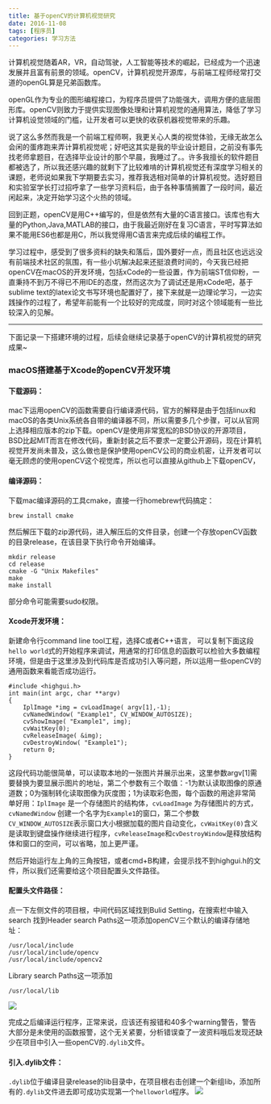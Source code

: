 ```yaml
---
title: 基于openCV的计算机视觉研究
date: 2016-11-08
tags: [程序员]
categories: 学习方法
---
```

计算机视觉随着AR，VR，自动驾驶，人工智能等技术的崛起，已经成为一个迅速发展并且富有前景的领域。openCV，计算机视觉开源库，与前端工程师经常打交道的openGL算是兄弟函数库。

openGL作为专业的图形编程接口，为程序员提供了功能强大，调用方便的底层图形库。openCV则致力于提供实现图像处理和计算机视觉的通用算法，降低了学习计算机设觉领域的门槛，让开发者可以更快的收获机器视觉带来的乐趣。
<!--more-->
说了这么多然而我是一个前端工程师啊，我更关心人类的视觉体验，无缘无故怎么会闲的蛋疼跑来弄计算机视觉呢；好吧这其实是我的毕业设计题目，之前没有事先找老师拿题目，在选择毕业设计的那个早晨，我睡过了。。许多我擅长的软件题目都被选了，所以我还感兴趣的就剩下了比较难啃的计算机视觉还有深度学习相关的课题，老师说如果我下学期要去实习，推荐我选相对简单的计算机视觉。选好题目和实验室学长打过招呼拿了一些学习资料后，由于各种事情搁置了一段时间，最近闲起来，决定开始学习这个火热的领域。

回到正题，openCV是用C++编写的，但是依然有大量的C语言接口。该库也有大量的Python,Java,MATLAB的接口，由于我最近刚好在复习C语言，平时写算法如果不能用ES6也都是用C，所以我觉得用C语言来完成后续的编程工作。

学习过程中，感受到了很多资料的缺失和落后，国外要好一点，而且社区也远远没有前端技术社区的氛围，有一些小坑解决起来还挺浪费时间的，今天我已经把openCV在macOS的开发环境，包括xCode的一些设置，作为前端ST信仰粉，一直秉持不到万不得已不用IDE的态度，然而这次为了调试还是用xCode吧，基于sublime text的latex论文书写环境也配置好了，接下来就是一边理论学习，一边实践操作的过程了，希望年前能有一个比较好的完成度，同时对这个领域能有一些比较深入的见解。

***
下面记录一下搭建环境的过程，后续会继续记录基于openCV的计算机视觉的研究成果~

### macOS搭建基于Xcode的openCV开发环境
#### 下载源码：
mac下运用openCV的函数需要自行编译源代码，官方的解释是由于包括linux和macOS的各类Unix系统各自带的编译器不同，所以需要多几个步骤，可以从官网上选择相应版本的zip下载。openCV是使用非常宽松的BSD协议的开源项目，BSD比起MIT而言在修改代码，重新封装之后不要求一定要公开源码，现在计算机视觉开发尚未普及，这么做也是保护使用openCV公司的商业机密，让开发者可以毫无顾虑的使用openCV这个视觉库，所以也可以直接从github上下载openCV，

#### 编译源码：
下载mac编译源码的工具cmake，直接一行homebrew代码搞定：
```
brew install cmake
```
然后解压下载的zip源代码，进入解压后的文件目录，创建一个存放openCV函数的目录release，在该目录下执行命令开始编译。

```
mkdir release
cd release
cmake -G "Unix Makefiles"
make
make install
```
部分命令可能需要sudo权限。

#### Xcode开发环境：
新建命令行command line tool工程，选择C或者C++语言，
可以复制下面这段`hello world`式的开始程序来调试，用通常的打印信息的函数可以检验大多数编程环境，但是由于这里涉及到代码库是否成功引入等问题，所以运用一些openCV的通用函数来看能否成功运行。
```
#include <highgui.h>
int main(int argc, char **argv)
{
    IplImage *img = cvLoadImage( argv[1],-1);
    cvNamedWindow( "Example1", CV_WINDOW_AUTOSIZE);
    cvShowImage( "Example1", img);
    cvWaitKey(0);
    cvReleaseImage( &img);
    cvDestroyWindow( "Example1");
    return 0;
}
```
这段代码功能很简单，可以读取本地的一张图片并展示出来，这里参数argv[1]需要替换为要显展示图片的地址，第二个参数有三个取值：-1为默认读取图像的原通道数；0为强制转化读取图像为灰度图；1为读取彩色图，每个函数的用途非常简单好用：`IplImage` 是一个存储图片的结构体，`cvLoadImage` 为存储图片的方式，`cvNamedWindow` 创建一个名字为`Example1`的窗口，第二个参数`CV_WINDOW_AUTOSIZE`表示窗口大小根据加载的图片自动变化，`cvWaitKey(0)`含义是读取到键盘操作继续进行程序，`cvReleaseImage`和`cvDestroyWindow`是释放结构体和窗口的空间，可以省略，加上更严谨。

然后开始运行左上角的三角按钮，或者cmd+B构建，会提示找不到highgui.h的文件，所以我们还需要给这个项目配置头文件路径。

#### 配置头文件路径：

点一下左侧文件的项目根，中间代码区域找到Bulid Setting，在搜索栏中输入search
找到Header search Paths这一项添加openCV三个默认的编译存储地址：
```
/usr/local/include
/usr/local/include/opencv
/usr/local/include/opencv2
```
Library search Paths这一项添加
```
/usr/local/lib
```
![](/pic/1-2.png)

完成之后编译运行程序，正常来说，应该还有报错和40多个warning警告，警告大部分是未使用的函数报警，这个无关紧要，分析错误查了一波资料哦后发现还缺少在项目中引入一些openCV的`.dylib`文件。

#### 引入.dylib文件：
`.dylib`位于编译目录release的lib目录中，在项目根右击创建一个新组lib，添加所有的`.dylib`文件进去即可成功实现第一个`helloworld`程序。
![](/pic/1-1.png)

